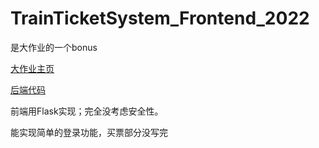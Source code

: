 # TrainTicketSystem_Frontend_2022

是大作业的一个bonus

[大作业主页](https://github.com/ACMClassCourse-2021/TicketSystem)

[后端代码](https://github.com/JerryGJX/TrainTicketSystem_2022)

前端用Flask实现；完全没考虑安全性。

能实现简单的登录功能，买票部分没写完
